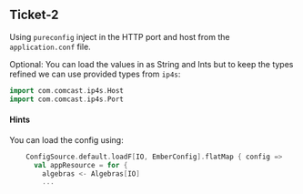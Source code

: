 ## Ticket-2

Using `pureconfig` inject in the HTTP port and host from the `application.conf` file.

Optional: You can load the values in as String and Ints but to keep the types refined we can use 
provided types from `ip4s`:

```scala
import com.comcast.ip4s.Host
import com.comcast.ip4s.Port
```

#### Hints

You can load the config using:

```scala
    ConfigSource.default.loadF[IO, EmberConfig].flatMap { config =>
      val appResource = for {
        algebras <- Algebras[IO] 
        ...
```